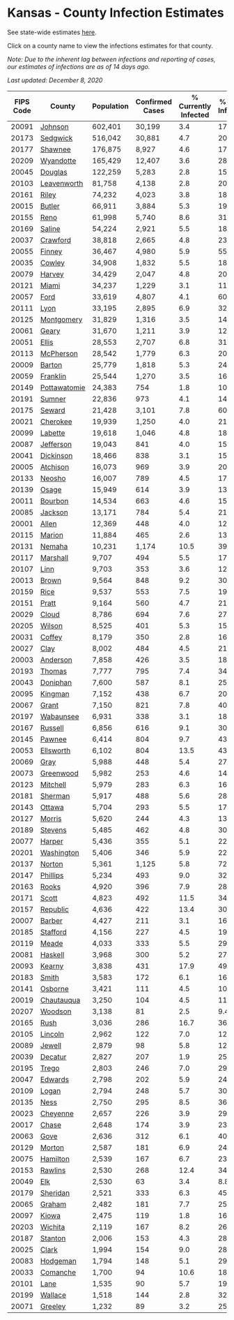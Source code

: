 # Kansas - County Infection Estimates

See state-wide estimates [here](/infections/us-ks).

Click on a county name to view the infections estimates for that county.

*Note: Due to the inherent lag between infections and reporting of cases, our estimates of infections are as of 14 days ago.*

*Last updated: December 8, 2020*

|   FIPS Code |                       County |   Population |   Confirmed Cases |   % Currently Infected |   % Total Infected |
|-------------|------------------------------|--------------|-------------------|------------------------|--------------------|
|       20091 |           [Johnson](johnson) |      602,401 |            30,199 |                    3.4 |               17.5 |
|       20173 |         [Sedgwick](sedgwick) |      516,042 |            30,881 |                    4.7 |               20.8 |
|       20177 |           [Shawnee](shawnee) |      176,875 |             8,927 |                    4.6 |               17.5 |
|       20209 |       [Wyandotte](wyandotte) |      165,429 |            12,407 |                    3.6 |               28.1 |
|       20045 |           [Douglas](douglas) |      122,259 |             5,283 |                    2.8 |               15.0 |
|       20103 |   [Leavenworth](leavenworth) |       81,758 |             4,138 |                    2.8 |               20.3 |
|       20161 |               [Riley](riley) |       74,232 |             4,023 |                    3.8 |               18.9 |
|       20015 |             [Butler](butler) |       66,911 |             3,884 |                    5.3 |               19.6 |
|       20155 |                 [Reno](reno) |       61,998 |             5,740 |                    8.6 |               31.5 |
|       20169 |             [Saline](saline) |       54,224 |             2,921 |                    5.5 |               18.1 |
|       20037 |         [Crawford](crawford) |       38,818 |             2,665 |                    4.8 |               23.6 |
|       20055 |             [Finney](finney) |       36,467 |             4,980 |                    5.9 |               55.5 |
|       20035 |             [Cowley](cowley) |       34,908 |             1,832 |                    5.5 |               18.0 |
|       20079 |             [Harvey](harvey) |       34,429 |             2,047 |                    4.8 |               20.5 |
|       20121 |               [Miami](miami) |       34,237 |             1,229 |                    3.1 |               11.8 |
|       20057 |                 [Ford](ford) |       33,619 |             4,807 |                    4.1 |               60.1 |
|       20111 |                 [Lyon](lyon) |       33,195 |             2,895 |                    6.9 |               32.8 |
|       20125 |     [Montgomery](montgomery) |       31,829 |             1,316 |                    3.5 |               14.1 |
|       20061 |               [Geary](geary) |       31,670 |             1,211 |                    3.9 |               12.5 |
|       20051 |               [Ellis](ellis) |       28,553 |             2,707 |                    6.8 |               31.9 |
|       20113 |       [McPherson](mcpherson) |       28,542 |             1,779 |                    6.3 |               20.8 |
|       20009 |             [Barton](barton) |       25,779 |             1,818 |                    5.3 |               24.7 |
|       20059 |         [Franklin](franklin) |       25,544 |             1,270 |                    3.5 |               16.7 |
|       20149 | [Pottawatomie](pottawatomie) |       24,383 |               754 |                    1.8 |               10.7 |
|       20191 |             [Sumner](sumner) |       22,836 |               973 |                    4.1 |               14.2 |
|       20175 |             [Seward](seward) |       21,428 |             3,101 |                    7.8 |               60.8 |
|       20021 |         [Cherokee](cherokee) |       19,939 |             1,250 |                    4.0 |               21.9 |
|       20099 |           [Labette](labette) |       19,618 |             1,046 |                    4.8 |               18.2 |
|       20087 |       [Jefferson](jefferson) |       19,043 |               841 |                    4.0 |               15.0 |
|       20041 |       [Dickinson](dickinson) |       18,466 |               838 |                    3.1 |               15.3 |
|       20005 |         [Atchison](atchison) |       16,073 |               969 |                    3.9 |               20.6 |
|       20133 |             [Neosho](neosho) |       16,007 |               789 |                    4.5 |               17.2 |
|       20139 |               [Osage](osage) |       15,949 |               614 |                    3.9 |               13.0 |
|       20011 |           [Bourbon](bourbon) |       14,534 |               663 |                    4.6 |               15.4 |
|       20085 |           [Jackson](jackson) |       13,171 |               784 |                    5.4 |               21.1 |
|       20001 |               [Allen](allen) |       12,369 |               448 |                    4.0 |               12.1 |
|       20115 |             [Marion](marion) |       11,884 |               465 |                    2.6 |               13.7 |
|       20131 |             [Nemaha](nemaha) |       10,231 |             1,174 |                   10.5 |               39.7 |
|       20117 |         [Marshall](marshall) |        9,707 |               494 |                    5.5 |               17.7 |
|       20107 |                 [Linn](linn) |        9,703 |               353 |                    3.6 |               12.6 |
|       20013 |               [Brown](brown) |        9,564 |               848 |                    9.2 |               30.3 |
|       20159 |                 [Rice](rice) |        9,537 |               553 |                    7.5 |               19.4 |
|       20151 |               [Pratt](pratt) |        9,164 |               560 |                    4.7 |               21.2 |
|       20029 |               [Cloud](cloud) |        8,786 |               694 |                    7.6 |               27.4 |
|       20205 |             [Wilson](wilson) |        8,525 |               401 |                    5.3 |               15.1 |
|       20031 |             [Coffey](coffey) |        8,179 |               350 |                    2.8 |               16.5 |
|       20027 |                 [Clay](clay) |        8,002 |               484 |                    4.5 |               21.5 |
|       20003 |         [Anderson](anderson) |        7,858 |               426 |                    3.5 |               18.4 |
|       20193 |             [Thomas](thomas) |        7,777 |               795 |                    7.4 |               34.5 |
|       20043 |         [Doniphan](doniphan) |        7,600 |               587 |                    8.1 |               25.8 |
|       20095 |           [Kingman](kingman) |        7,152 |               438 |                    6.7 |               20.5 |
|       20067 |               [Grant](grant) |        7,150 |               821 |                    7.8 |               40.1 |
|       20197 |       [Wabaunsee](wabaunsee) |        6,931 |               338 |                    3.1 |               18.4 |
|       20167 |           [Russell](russell) |        6,856 |               616 |                    9.1 |               30.8 |
|       20145 |             [Pawnee](pawnee) |        6,414 |               804 |                    9.7 |               43.0 |
|       20053 |       [Ellsworth](ellsworth) |        6,102 |               804 |                   13.5 |               43.7 |
|       20069 |                 [Gray](gray) |        5,988 |               448 |                    5.4 |               27.6 |
|       20073 |       [Greenwood](greenwood) |        5,982 |               253 |                    4.6 |               14.6 |
|       20123 |         [Mitchell](mitchell) |        5,979 |               283 |                    6.3 |               16.3 |
|       20181 |           [Sherman](sherman) |        5,917 |               488 |                    5.6 |               28.1 |
|       20143 |             [Ottawa](ottawa) |        5,704 |               293 |                    5.5 |               17.3 |
|       20127 |             [Morris](morris) |        5,620 |               244 |                    4.3 |               13.8 |
|       20189 |           [Stevens](stevens) |        5,485 |               462 |                    4.8 |               30.5 |
|       20077 |             [Harper](harper) |        5,436 |               355 |                    5.1 |               22.6 |
|       20201 |     [Washington](washington) |        5,406 |               346 |                    5.9 |               22.9 |
|       20137 |             [Norton](norton) |        5,361 |             1,125 |                    5.8 |               72.2 |
|       20147 |         [Phillips](phillips) |        5,234 |               493 |                    9.0 |               32.4 |
|       20163 |               [Rooks](rooks) |        4,920 |               396 |                    7.9 |               28.4 |
|       20171 |               [Scott](scott) |        4,823 |               492 |                   11.5 |               34.7 |
|       20157 |         [Republic](republic) |        4,636 |               422 |                   13.4 |               30.7 |
|       20007 |             [Barber](barber) |        4,427 |               211 |                    3.1 |               16.7 |
|       20185 |         [Stafford](stafford) |        4,156 |               227 |                    4.5 |               19.3 |
|       20119 |               [Meade](meade) |        4,033 |               333 |                    5.5 |               29.6 |
|       20081 |           [Haskell](haskell) |        3,968 |               300 |                    5.2 |               27.1 |
|       20093 |             [Kearny](kearny) |        3,838 |               431 |                   17.9 |               49.0 |
|       20183 |               [Smith](smith) |        3,583 |               172 |                    6.1 |               16.1 |
|       20141 |           [Osborne](osborne) |        3,421 |               111 |                    4.5 |               10.8 |
|       20019 |     [Chautauqua](chautauqua) |        3,250 |               104 |                    4.5 |               11.1 |
|       20207 |           [Woodson](woodson) |        3,138 |                81 |                    2.5 |                9.4 |
|       20165 |                 [Rush](rush) |        3,036 |               286 |                   16.7 |               36.4 |
|       20105 |           [Lincoln](lincoln) |        2,962 |               122 |                    7.0 |               12.8 |
|       20089 |             [Jewell](jewell) |        2,879 |                98 |                    5.8 |               12.3 |
|       20039 |           [Decatur](decatur) |        2,827 |               207 |                    1.9 |               25.2 |
|       20195 |               [Trego](trego) |        2,803 |               246 |                    7.0 |               29.9 |
|       20047 |           [Edwards](edwards) |        2,798 |               202 |                    5.9 |               24.9 |
|       20109 |               [Logan](logan) |        2,794 |               248 |                    5.7 |               30.6 |
|       20135 |                 [Ness](ness) |        2,750 |               295 |                    8.5 |               36.6 |
|       20023 |         [Cheyenne](cheyenne) |        2,657 |               226 |                    3.9 |               29.0 |
|       20017 |               [Chase](chase) |        2,648 |               174 |                    3.9 |               23.6 |
|       20063 |                 [Gove](gove) |        2,636 |               312 |                    6.1 |               40.4 |
|       20129 |             [Morton](morton) |        2,587 |               181 |                    6.9 |               24.4 |
|       20075 |         [Hamilton](hamilton) |        2,539 |               167 |                    6.7 |               23.9 |
|       20153 |           [Rawlins](rawlins) |        2,530 |               268 |                   12.4 |               34.5 |
|       20049 |                   [Elk](elk) |        2,530 |                63 |                    3.4 |                8.8 |
|       20179 |         [Sheridan](sheridan) |        2,521 |               333 |                    6.3 |               45.3 |
|       20065 |             [Graham](graham) |        2,482 |               181 |                    7.7 |               25.2 |
|       20097 |               [Kiowa](kiowa) |        2,475 |               119 |                    1.8 |               16.4 |
|       20203 |           [Wichita](wichita) |        2,119 |               167 |                    8.2 |               26.7 |
|       20187 |           [Stanton](stanton) |        2,006 |               153 |                    4.3 |               28.6 |
|       20025 |               [Clark](clark) |        1,994 |               154 |                    9.0 |               28.9 |
|       20083 |         [Hodgeman](hodgeman) |        1,794 |               148 |                    5.1 |               29.1 |
|       20033 |         [Comanche](comanche) |        1,700 |                94 |                   10.6 |               18.7 |
|       20101 |                 [Lane](lane) |        1,535 |                90 |                    5.7 |               19.7 |
|       20199 |           [Wallace](wallace) |        1,518 |               144 |                    2.8 |               32.9 |
|       20071 |           [Greeley](greeley) |        1,232 |                89 |                    3.2 |               25.5 |